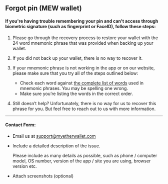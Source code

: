 ## Forgot pin (MEW wallet)

#### If you're having trouble remembering your pin and can't access through biometric signature (such as fingerprint or FaceID), follow these steps:

1. Please go through the recovery process to restore your wallet with the 24 word mnemonic phrase that was provided when backing up your wallet.

2. If you did not back up your wallet, there is no way to recover it.

3. <p>If your mnemonic phrase is not working in the app or on our website, please make sure that you try all of the steps outlined below:</p>
   <ul>
     <li>Check each word against <a href="https://github.com/bitcoin/bips/blob/master/bip-0039/english.txt">the complete list of words</a> used in mnemonic phrases. You may be spelling one wrong.</li>
     <li>Make sure you’re listing the words in the correct order.</li>
   </ul>

4. Still doesn’t help? Unfortunately, there is no way for us to recover this phrase for you. But feel free to reach out to us with more information.

* * *

#### Contact Form:

- Email us at support@myetherwallet.com

- <p>Include a detailed description of the issue.</p>
  <note>Please include as many details as possible, such as phone / computer model, OS number, version of the app / site you are using, browser version etc.</note>

- Attach screenshots (optional)